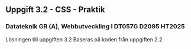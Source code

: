 ## Uppgift 3.2 - CSS - Praktik
### Datateknik GR (A), Webbutveckling I DT057G D2095 HT2025
Lösningen till uppgiften 3.2
Baseras på koden från uppgiften 2.2